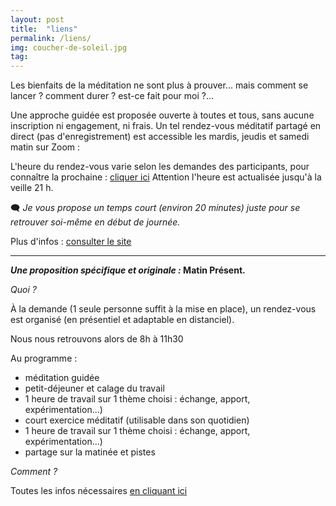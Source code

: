 ```yaml
---
layout: post
title:  "liens"
permalink: /liens/
img: coucher-de-soleil.jpg
tag: 
---
```

Les bienfaits de la méditation ne sont plus à prouver... mais comment se lancer ? comment durer ? est-ce fait pour moi ?...

Une approche guidée est proposée ouverte à toutes et tous, sans aucune inscription ni engagement, ni frais.
Un tel rendez-vous méditatif partagé en direct (pas d'enregistrement) est accessible les mardis, jeudis et samedi matin sur Zoom :

L'heure du rendez-vous varie selon les demandes des participants, pour connaître la prochaine : [cliquer ici](https://energetiquepresent.blogspot.com/p/prochain-rendez-vous-en-1-clic.html)
Attention l'heure est actualisée jusqu'à la veille 21 h.

🗨 *Je vous propose un temps court (environ 20 minutes) juste pour se retrouver soi-même en début de journée.*

Plus d'infos : [consulter le site](https://energetiquepresent.blogspot.com/)

----

***Une proposition spécifique et originale :* Matin Présent.**

*Quoi ?*

À la demande (1 seule personne suffit à la mise en place), un rendez-vous est organisé (en présentiel et adaptable en distanciel).

Nous nous retrouvons alors de 8h à 11h30 

Au programme :
- méditation guidée
- petit-déjeuner et calage du travail
- 1 heure de travail sur 1 thème choisi : échange, apport, expérimentation...)
- court exercice méditatif (utilisable dans son quotidien)
- 1 heure de travail sur 1 thème choisi : échange, apport, expérimentation...)
- partage sur la matinée et pistes


*Comment ?*

Toutes les infos nécessaires [en cliquant ici](https://parcoursdinitiation.blogspot.com/p/matin-present.html)
